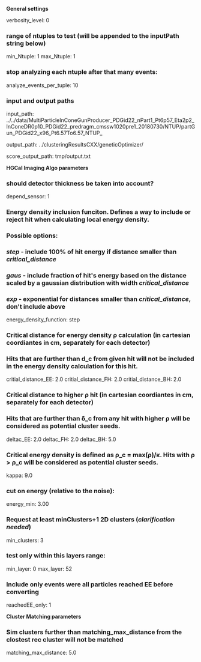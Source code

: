 **General settings**

verbosity_level:  0

### range of ntuples to test (will be appended to the inputPath string below)
min_Ntuple:  1
max_Ntuple:  1

### stop analyzing each ntuple after that many events: 
analyze_events_per_tuple:	10

### input and output paths

input_path: ../../data/MultiParticleInConeGunProducer_PDGid22_nPart1_Pt6p57_Eta2p2_InConeDR0p10_PDGid22_predragm_cmssw1020pre1_20180730/NTUP/partGun_PDGid22_x96_Pt6.57To6.57_NTUP_

output_path: ../clusteringResultsCXX/geneticOptimizer/

score_output_path: tmp/output.txt

**HGCal Imaging Algo parameters**

### should detector thickness be taken into account?
depend_sensor:	1

### Energy density inclusion funciton. Defines a way to include or reject hit when calculating local energy density.
### Possible options:
### *step* - include 100% of hit energy if distance smaller than *critical_distance*  
### *gaus* - include fraction of hit's energy based on the distance scaled by a gaussian distribution with width *critical_distance*
### *exp* - exponential for distances smaller than *critical_distance*, don't include above

energy_density_function:  step


### Critical distance for energy density ρ calculation (in cartesian coordiantes in cm, separately for each detector)
### Hits that are further than d_c from given hit will not be included in the energy density calculation for this hit.
critial_distance_EE:	2.0
critial_distance_FH:	2.0
critial_distance_BH:	2.0

### Critical distance to higher ρ hit (in cartesian coordiantes in cm, separately for each detector)
### Hits that are further than δ_c from any hit with higher ρ will be considered as potential cluster seeds.
deltac_EE:	2.0
deltac_FH:	2.0
deltac_BH:	5.0

### Critical energy density is defined as ρ_c = max(ρ)/κ. Hits with ρ > ρ_c will be considered as potential cluster seeds.
kappa:  9.0

### cut on energy (relative to the noise):
energy_min:	3.00

### Request at least minClusters+1 2D clusters  (*clarification needed*)
min_clusters:	3

### test only within this layers range:
min_layer: 0
max_layer: 52

### Include only events were all particles reached EE before converting
reachedEE_only:	1


**Cluster Matching parameters**

### Sim clusters further than matching_max_distance from the clostest rec cluster will not be matched 
matching_max_distance:	5.0

